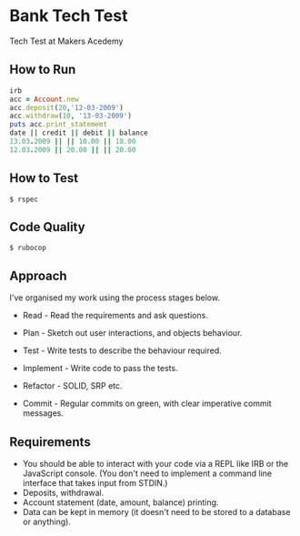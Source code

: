 # Bank Tech Test

Tech Test at Makers Acedemy

## How to Run

```ruby
irb
acc = Account.new
acc.deposit(20,'12-03-2009')
acc.withdraw(10, '13-03-2009')
puts acc.print_statememt
date || credit || debit || balance
13.03.2009 || || 10.00 || 10.00
12.03.2009 || 20.00 || || 20.00
```

## How to Test

```console
$ rspec
```

## Code Quality

```
$ rubocop
```

## Approach

I've organised my work using the process stages below.

* Read - Read the requirements and ask questions.

* Plan - Sketch out user interactions, and objects behaviour.
* Test - Write tests to describe the behaviour required.
* Implement - Write code to pass the tests.

* Refactor - SOLID, SRP etc.
* Commit - Regular commits on green, with clear imperative commit messages.

## Requirements

* You should be able to interact with your code via a REPL like IRB or the JavaScript console. (You don't need to implement a command line interface that takes input from STDIN.)
* Deposits, withdrawal.
* Account statement (date, amount, balance) printing.
* Data can be kept in memory (it doesn't need to be stored to a database or anything).  
